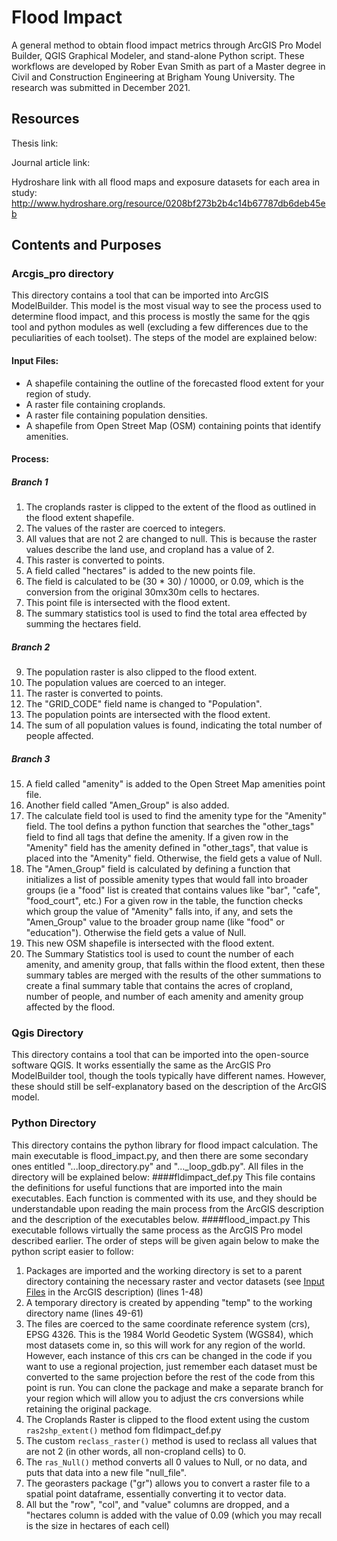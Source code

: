 # Flood Impact

A general method to obtain flood impact metrics through ArcGIS Pro Model Builder, QGIS Graphical Modeler, and stand-alone Python script. These workflows are developed by Rober Evan Smith as part of a Master degree in Civil and Construction Engineering at Brigham Young University. The research was submitted in December 2021. 

## Resources

Thesis link:

Journal article link: 

Hydroshare link with all flood maps and exposure datasets for each area in study: http://www.hydroshare.org/resource/0208bf273b2b4c14b67787db6deb45eb

## Contents and Purposes
### Arcgis_pro directory
This directory contains a tool that can be imported into ArcGIS ModelBuilder. This model is the most visual way to see the process used to determine flood impact, and this process is mostly the same for the qgis tool and python modules as well (excluding a few differences due to the peculiarities of each toolset). The steps of the model are explained below:
#### Input Files:
- A shapefile containing the outline of the forecasted flood extent for your region of study.
- A raster file containing croplands.
- A raster file containing population densities.
- A shapefile from Open Street Map (OSM) containing points that identify amenities.

#### Process:
##### Branch 1
1. The croplands raster is clipped to the extent of the flood as outlined in the flood extent shapefile.
2. The values of the raster are coerced to integers.
3. All values that are not 2 are changed to null. This is because the raster values describe the land use, and cropland has a value of 2.
4. This raster is converted to points.
5. A field called "hectares" is added to the new points file.
6. The field is calculated to be (30 * 30) / 10000, or 0.09, which is the conversion from the original 30mx30m cells to hectares.
7. This point file is intersected with the flood extent.
8. The summary statistics tool is used to find the total area effected by summing the hectares field.
##### Branch 2
9. The population raster is also clipped to the flood extent.
10. The population values are coerced to an integer.
11. The raster is converted to points.
12. The "GRID_CODE" field name is changed to "Population".
13. The population points are intersected with the flood extent.
14. The sum of all population values is found, indicating the total number of people affected.
##### Branch 3
15. A field called "amenity" is added to the Open Street Map amenities point file.
16. Another field called "Amen_Group" is also added.
17. The calculate field tool is used to find the amenity type for the "Amenity" field. The tool defins a python function that searches the "other_tags" field to find all tags that define the amenity. If a given row in the "Amenity" field has the amenity defined in "other_tags", that value is placed into the "Amenity" field. Otherwise, the field gets a value of Null.
18. The "Amen_Group" field is calculated by defining a function that initializes a list of possible amenity types that would fall into broader groups (ie a "food" list is created that contains values like "bar", "cafe", "food_court", etc.) For a given row in the table, the function checks which group the value of "Amenity" falls into, if any, and sets the "Amen_Group" value to the broader group name (like "food" or "education"). Otherwise the field gets a value of Null.
19. This new OSM shapefile is intersected with the flood extent.
20. The Summary Statistics tool is used to count the number of each amenity, and amenity group, that falls within the flood extent, then these summary tables are merged with the results of the other summations to create a final summary table that contains the acres of cropland, number of people, and number of each amenity and amenity group affected by the flood.

### Qgis Directory
This directory contains a tool that can be imported into the open-source software QGIS. It works essentially the same as the ArcGIS Pro ModelBuilder tool, though the tools typically have different names. However, these should still be self-explanatory based on the description of the ArcGIS model.

### Python Directory
This directory contains the python library for flood impact calculation. The main executable is flood_impact.py, and then there are some secondary ones entitled "...loop_directory.py" and "..._loop_gdb.py". All files in the directory will be explained below:
####fldimpact_def.py
This file contains the definitions for useful functions that are imported into the main executables. Each function is commented with its use, and they should be understandable upon reading the main process from the ArcGIS description and the description of the executables below.
####flood_impact.py
This executable follows virtually the same process as the ArcGIS Pro model described earlier. The order of steps will be given again below to make the python script easier to follow:
1. Packages are imported and the working directory is set to a parent directory containing the necessary raster and vector datasets (see [Input Files](#input-files) in the ArcGIS description) (lines 1-48)
2. A temporary directory is created by appending "temp" to the working directory name (lines 49-61)
3. The files are coerced to the same coordinate reference system (crs), EPSG 4326. This is the 1984 World Geodetic System (WGS84), which most datasets come in, so this will work for any region of the world. However, each instance of this crs can be changed in the code if you want to use a regional projection, just remember each dataset must be converted to the same projection before the rest of the code from this point is run. You can clone the package and make a separate branch for your region which will allow you to adjust the crs conversions while retaining the original package.
4. The Croplands Raster is clipped to the flood extent using the custom `ras2shp_extent()` method fom fldimpact_def.py
5. The custom `reclass_raster()` method is used to reclass all values that are not 2 (in other words, all non-cropland cells) to 0.
6. The `ras_Null()` method converts all 0 values to Null, or no data, and puts that data into a new file "null_file".
7. The georasters package ("gr") allows you to convert a raster file to a spatial point dataframe, essentially converting it to vector data.
8. All but the "row", "col", and "value" columns are dropped, and a "hectares column is added with the value of 0.09 (which you may recall is the size in hectares of each cell)
